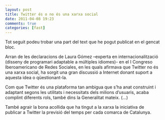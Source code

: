 ```yaml
---
layout: post
title: Twitter és o no és una xarxa social
date: 2011-04-08 19:23
comments: true
categories: [fast]
---
```

Tot seguit podeu trobar una part del text que he pogut publicat en el gencat bloc.

Arran de les declaracions de Laura Gómez –experta en internacionalització (disseny de programari adaptable a múltiples idiomes)- en el I Congreso Iberoamericano de Redes Sociales, en les quals afirmava que Twitter no és una xarxa social, ha sorgit una gran discussió a Internet donant suport a aquesta idea o qüestionant-la.

Com que Twitter és una plataforma tan ambigua que s’ha anat construint i adaptant segons les utilitats i necessitats dels milions d’usuaris, acaba complint diferents rols, també dins la Generalitat mateix. (...)


També agrair la bona acollida que ha tingut a la xarxa la iniciativa de publicar a Twitter la previsió del temps per cada comarca de Catalunya.
